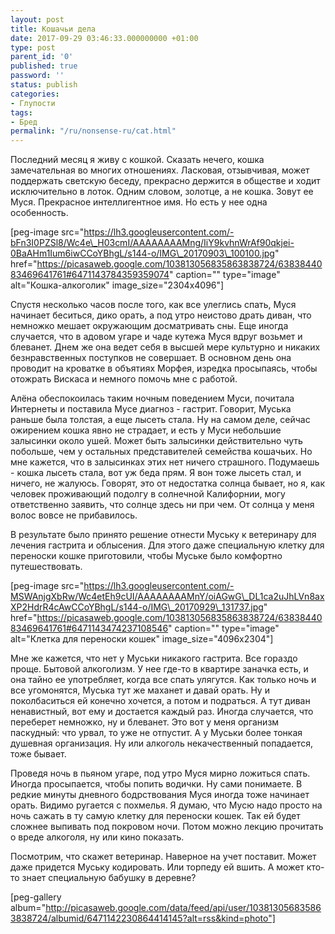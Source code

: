 ```yaml
---
layout: post
title: Кошачьи дела
date: 2017-09-29 03:46:33.000000000 +01:00
type: post
parent_id: '0'
published: true
password: ''
status: publish
categories:
- Глупости
tags:
- Бред
permalink: "/ru/nonsense-ru/cat.html"
---
```

Последний месяц я живу с кошкой. Сказать нечего, кошка замечательная во многих отношениях. Ласковая, отзывчивая, может поддержать светскую беседу, прекрасно держится в обществе и ходит исключительно в лоток. Одним словом, золотце, а не кошка. Зовут ее Муся. Прекрасное интеллигентное имя. Но есть у нее одна особенность.

[peg-image src="https://lh3.googleusercontent.com/-bFn3I0PZSl8/Wc4e\_H03cmI/AAAAAAAAMng/IiY9kvhnWrAf90qkjei-0BaAHm1Ium6iwCCoYBhgL/s144-o/IMG\_20170903\_100100.jpg" href="https://picasaweb.google.com/103813056835863838724/6383844083469641761#6471143784359359074" caption="" type="image" alt="Кошка-алкоголик" image\_size="2304x4096"]



Спустя несколько часов после того, как все улеглись спать, Муся начинает беситься, дико орать, а под утро неистово драть диван, что немножко мешает окружающим досматривать сны. Еще иногда случается, что в адовом угаре и чаде кутежа Муся вдруг возьмет и блеванет. Днем же она ведет себя в высшей мере культурно и никаких безнравственных поступков не совершает. В основном день она проводит на кроватке в объятиях Морфея, изредка просыпаясь, чтобы отожрать Вискаса и немного помочь мне с работой.

Алёна обеспокоилась таким ночным поведением Муси, почитала Интернеты и поставила Мусе диагноз - гастрит. Говорит, Муська раньше была толстая, а еще лысеть стала. Ну на самом деле, сейчас ожирением кошка явно не страдает, и есть у Муси небольшие залысинки около ушей. Может быть залысинки действительно чуть побольше, чем у остальных представителей семейства кошачьих. Но мне кажется, что в залысинках этих нет ничего страшного. Подумаешь - кошка лысеть стала, вот уж беда прям. Я вон тоже лысеть стал, и ничего, не жалуюсь. Говорят, это от недостатка солнца бывает, но я, как человек проживающий подолгу в солнечной Калифорнии, могу ответственно заявить, что солнце здесь ни при чем. От солнца у меня волос вовсе не прибавилось.

В результате было принято решение отнести Муську к ветеринару для лечения гастрита и облысения. Для этого даже специальную клетку для переноски кошке приготовили, чтобы Муське было комфортно путешествовать.

[peg-image src="https://lh3.googleusercontent.com/-MSWAnjgXbRw/Wc4etEh9cUI/AAAAAAAAMnY/oiAGwG\_DL1ca2uJhLVn8axXP2HdrR4cAwCCoYBhgL/s144-o/IMG\_20170929\_131737.jpg" href="https://picasaweb.google.com/103813056835863838724/6383844083469641761#6471143474237108546" caption="" type="image" alt="Клетка для переноски кошек" image\_size="4096x2304"]

Мне же кажется, что нет у Муськи никакого гастрита. Все гораздо проще. Бытовой алкоголизм. У нее где-то в квартире заначка есть, и она тайно ее употребляет, когда все спать улягутся. Как только ночь и все угомонятся, Муська тут же маханет и давай орать. Ну и поколбаситься ей конечно хочется, а потом и подраться. А тут диван ненавистный, вот ему и достается каждый раз. Иногда случается, что переберет немножко, ну и блеванет. Это вот у меня организм паскудный: что урвал, то уже не отпустит. А у Муськи более тонкая душевная организация. Ну или алкоголь некачественный попадается, тоже бывает.

Проведя ночь в пьяном угаре, под утро Муся мирно ложиться спать. Иногда просыпается, чтобы попить водички. Ну сами понимаете. В редкие минуты дневного бодрствования Муся иногда тоже начинает орать. Видимо ругается с похмелья. Я думаю, что Мусю надо просто на ночь сажать в ту самую клетку для переноски кошек. Так ей будет сложнее выпивать под покровом ночи. Потом можно лекцию прочитать о вреде алкоголя, ну или кино показать.

Посмотрим, что скажет ветеринар. Наверное на учет поставит. Может даже придется Муську кодировать. Или торпеду ей вшить. А может кто-то знает специальную бабушку в деревне?

[peg-gallery album="http://picasaweb.google.com/data/feed/api/user/103813056835863838724/albumid/6471142230864414145?alt=rss&kind=photo"]


